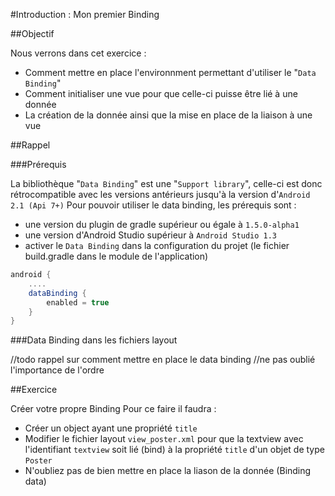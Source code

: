 #Introduction : Mon premier Binding

##Objectif

Nous verrons dans cet exercice :

* Comment mettre en place l'environnment permettant d'utiliser le "`Data Binding`"
* Comment initialiser une vue pour que celle-ci puisse être lié à une donnée
* La création de la donnée ainsi que la mise en place de la liaison à une vue

##Rappel

###Prérequis

La bibliothèque "`Data Binding`" est une "`Support library`", celle-ci est donc rétrocompatible avec les versions antérieurs jusqu'à la version d'`Android 2.1 (Api 7+)`
Pour pouvoir utiliser le data binding, les prérequis sont :

* une version du plugin de gradle supérieur ou égale à `1.5.0-alpha1`
* une version d'Android Studio supérieur à `Android Studio 1.3` 
* activer le `Data Binding` dans la configuration du projet (le fichier build.gradle dans le module de l'application) 

```groovy
android {
    ....
    dataBinding {
        enabled = true
    }
}
```

###Data Binding dans les fichiers layout

//todo rappel sur comment mettre en place le data binding
//ne pas oublié l'importance de l'ordre 

##Exercice

Créer votre propre Binding Pour ce faire il faudra :

* Créer un object ayant une propriété `title`
* Modifier le fichier layout `view_poster.xml` pour que la textview avec l'identifiant `textview` soit lié (bind) à la propriété `title` d'un objet de type `Poster`
* N'oubliez pas de bien mettre en place la liason de la donnée (Binding data)
